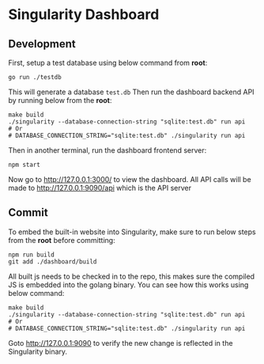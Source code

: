 # Singularity Dashboard

## Development
First, setup a test database using below command from **root**:
```
go run ./testdb
```
This will generate a database `test.db`
Then run the dashboard backend API by running below from the **root**:
```
make build
./singularity --database-connection-string "sqlite:test.db" run api
# Or 
# DATABASE_CONNECTION_STRING="sqlite:test.db" ./singularity run api
```

Then in another terminal, run the dashboard frontend server:
```
npm start
```

Now go to http://127.0.0.1:3000/ to view the dashboard. All API calls will be made to http://127.0.0.1:9090/api which is the API server

## Commit
To embed the built-in website into Singularity, make sure to run below steps from the **root** before committing:
```shell
npm run build
git add ./dashboard/build
```

All built js needs to be checked in to the repo, this makes sure the compiled JS is embedded into the golang binary. You can see how this works using below command:
```shell
make build
./singularity --database-connection-string "sqlite:test.db" run api
# Or 
# DATABASE_CONNECTION_STRING="sqlite:test.db" ./singularity run api
```
Goto http://127.0.0.1:9090 to verify the new change is reflected in the Singularity binary.

